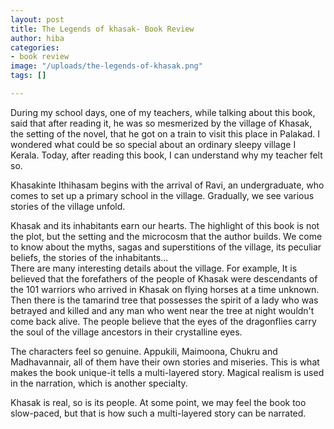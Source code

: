 ```yaml
---
layout: post
title: The Legends of khasak- Book Review
author: hiba
categories:
- book review
image: "/uploads/the-legends-of-khasak.png"
tags: []

---
```

During my school days, one of my teachers, while talking about this book, said that after reading it, he was so mesmerized by the village of Khasak, the setting of the novel, that he got on a train to visit this place in Palakad. I wondered what could be so special about an ordinary sleepy village I Kerala. Today, after reading this book, I can understand why my teacher felt so. 

Khasakinte Ithihasam begins with the arrival of Ravi, an undergraduate, who comes to set up a primary school in the village. Gradually, we see various stories of the village unfold.  
  
Khasak and its inhabitants earn our hearts. The highlight of this book is not the plot, but the setting and the microcosm that the author builds. We come to know about the myths, sagas and superstitions of the village, its peculiar beliefs, the stories of the inhabitants...   
There are many interesting details about the village. For example, It is believed that the forefathers of the people of Khasak were descendants of the 101 warriors who arrived in Khasak on flying horses at a time unknown. Then there is the tamarind tree that possesses the spirit of a lady who was betrayed and killed and any man who went near the tree at night wouldn't come back alive. The people believe that the eyes of the dragonflies carry the soul of the village ancestors in their crystalline eyes. 

  
The characters feel so genuine. Appukili, Maimoona, Chukru and Madhavannair, all of them have their own stories and miseries. This is what makes the book unique-it tells a multi-layered story. Magical realism is used in the narration, which is another specialty.

Khasak is real, so is its people. At some point, we may feel the book too slow-paced, but that is how such a multi-layered story can be narrated.